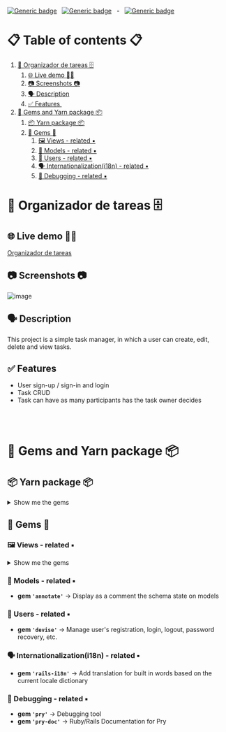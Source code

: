 [![Generic badge](https://img.shields.io/badge/Ruby-v3.2.0-blue.svg)](https://www.ruby-lang.org/en/news/2022/12/25/ruby-3-2-0-released/)&nbsp;&nbsp;&nbsp;[![Generic badge](https://img.shields.io/badge/Rails-v6.0.6-blue.svg)](https://guides.rubyonrails.org/6_0_release_notes.html)&nbsp;&nbsp; - &nbsp;&nbsp;[![Generic badge](https://img.shields.io/badge/Website-UP-green.svg)](http://organizador-de-tareas.herokuapp.com/)

# 📋 Table of contents 📋

1. [📝 Organizador de tareas 🗄️](#📝-organizador-de-tareas-🗄️)
   1. [🌐 Live demo 🧑‍💻](#🌐-live-demo-🧑‍💻)
   2. [📷 Screenshots 📷](#📷-screenshots-📷)
   3. [🗣️ Description](#🗣️-description)
   4. [✅ Features ️](#✅-features-️)
2. [💎 Gems and Yarn package 📦](#💎-gems-and-yarn-package-📦)
   1. [📦 Yarn package 📦](#📦-yarn-package-📦)
   2. [💎 Gems 💎](#💎-gems-💎)
      1. [🖼️ Views - related ▪️](#🖼️-views---related-▪️)
      2. [📗 Models - related ▪️](#📗-models---related-▪️)
      3. [ 👥 Users - related ▪️️](#👥-users---related-▪️)
      4. [🗣️ Internationalization(i18n) - related ▪️](#🗣️-internationalizationi18n---related-▪️)
      5. [🔬 Debugging - related ▪️](#🔬-debugging---related-▪️)

# 📝 Organizador de tareas 🗄️

## 🌐 Live demo 🧑‍💻

[Organizador de tareas](http://organizador-de-tareas.herokuapp.com/)

## 📷 Screenshots 📷

![image](https://user-images.githubusercontent.com/13999498/220178220-60ad72c8-8974-4aa1-bdf5-9058cd8298b6.png)


## 🗣️ Description

This project is a simple task manager, in which a user can create, edit, delete and view tasks.

## ✅ Features ️

- User sign-up / sign-in and login
- Task CRUD
- Task can have as many participants has the task owner decides

</br>
</br>

# 💎 Gems and Yarn package 📦

## 📦 Yarn package 📦

<details>
  <summary>Show me the gems</summary>

- bootstrap@4.4.1
- jquery@3.5.1
- popper.js@1.16.1
- roboto-fontface@0.10.0
</details>

## 💎 Gems 💎

### 🖼️ Views - related ▪️

<details>
  <summary>Show me the gems</summary>

- **gem `'hamlit'`** → Fastest Haml engine
- **gem `'simple_form'`** → Haml form builder
- **gem `'hamlit-rails'`** → To use Hamlit generators
</details>

### 📗 Models - related ▪️

- **gem `'annotate'`** → Display as a comment the schema state on models

### 👥 Users - related ▪️

- **gem `'devise'`** → Manage user's registration, login, logout, password recovery, etc.

### 🗣️ Internationalization(i18n) - related ▪️

- **gem `'rails-i18n'`** → Add translation for built in words based on the current locale dictionary

### 🔬 Debugging - related ▪️

- **gem `'pry'`** → Debugging tool
- **gem `'pry-doc'`** → Ruby/Rails Documentation for Pry
